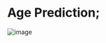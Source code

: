 # Age Prediction;



![image](https://user-images.githubusercontent.com/74311184/151673006-54d2899b-6a28-4565-8d9b-cb933dd3487b.png)
